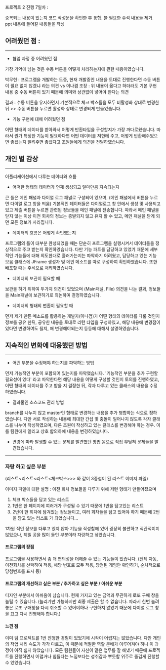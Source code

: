 



프로젝트 2 진행 7일차 :


중복되는 내용이 있는지 코드 작성문을 확인한 후 통합.
불 필요한 주석 내용들 제거.
ppt 내용에 들어갈 내용들을 작성







## 어려웠던 점 :

---

- 협업 과정 중 어려웠던 점 

가장 기억에 남는 것은 수동 버튼을 어떻게 처리하는지에 관한 내용이였습니다.

박무현 : 프로그램을 개발하는 도중, 현재 개발중인 내용을 토대로 진행한다면 수동 버튼이 필요 없지 않겠냐 라는 의견
vs
이나겸 조장 : 위 내용이 옳다고 하더라도 기본 구현 내용 중 수동 버튼이 있기 때문에 의미와 상관없이 넣어야 한다는 의견

결과 : 수동 버튼을 유지하면서 기본적으로 체크 박스들을 모두 비활성화 상태로 변경한 뒤 >> 
수동 버튼을 누르면 활성화 상태로 변경되게 만들었습니다.


- 기능 구현에 대해 어려웠던 점

어떤 형태의 데이터를 받아와서 어떻게 반환타입을 구성할지가 가장 까다로웠습니다.
따라서 뭔가 특정한 기능이 필요하다면 어떤 데이터를 저한테 주고, 어떻게 반환해주었으면 좋겠는지 알려주면 좋겠다고 
조원들에게 의견을 전달하였습니다.






## 개인 별 감상

--- 

어플리케이션에서 다루는 데이터와 흐름


 - 어떠한 형태의 데이터가 언제 생성되고 얼마만큼 지속되는지

큰 틀은 메인 패널과 다이얼 로그 패널로 구성되어 있으며, (메인 패널에서 버튼을 누르면 다이얼 로그 창을 띄움)
기본적인 데이터들은 다이얼로그 창 안에서 생성 및 사용되고 있고 제출 버튼을 누르면 관련된 정보들을 메인 패널에 전송합니다.
따라서 메인 패널을 닫지 않는 이상 이전 회차의 정보는 증발되지 않고 유지 할 수 있고, 메인 패널을 닫게 되면 모든 정보가 사라집니다.


 - 데이터의 흐름은 어떻게 확인했는지

프로그램의 틀이 대부분 완성되었을 때는 단순히 프로그램을 실행시켜서 데이터들을 정상적으로 주고 받는지 확인하였습니다.
다만 기능 파트를 담당하고 있었기 때문에 세부적인 기능들에 대해 의도한대로 흘러가는지는 파악하기 어려웠고, 
담당하고 있는 기능 모음 클래스에 JFrame 생성자 및 메인 메소드를 따로 구성하여 확인하였습니다.
또한 배포할 때는 주석으로 처리하였습니다.  


 - 데이터의 보관이 필요할 때

보관을 하기 위하여 두가지 의견이 있었으며 (Main패널, File)
의견을 나눈 결과, 정보들을 Main패널에 보관하기로 의논하여 결정하였습니다.


 - 데이터의 형태의 변환이 필요할 때

먼저 제가 만든 메소드를 활용하는 개발자(이나겸)가 어떤 형태의 데이터를 다룰 것인지 정보를 공유 한뒤, 공유한 내용을 토대로
리턴 타입을 구성하였고, 해당 내용에 변경점이 있다면 변경하여도 될지, 왜 변경해야되는지 등등에 대해서 설명하였습니다.


## 지속적인 변화에 대응했던 방법

---

 - 어떤 부분을 수정해야 하는지를 파악하는 방법

먼저 기능적인 부분이 포함되어 있는지를 파악했습니다.
'기능적인 부분을 추가 구현할 필요성이 있다' 라고 파악한다면 해당 내용을 어떻게 구성할 것인지 토의를 진행하였고,
어떤 형태의 데이터를 주고 받을 지 결정한 뒤, 각자 다루고 있는 클래스의 내용을 수정하였습니다.


 - 결과물인 소스코드 관리 방법

branch를 나누지 않고 master인 형태로 변경하는 내용을 추가 병합하는 식으로 정하였습니다.
다만 서로 작성하는 내용에 최대한 간섭 및 충돌이 일어나지 않도록 각자 클래스를 나누어 작성하였으며,
다른 조원이 작성하고 있는 클래스를 변경해야 하는 경우. 이를 팀원에게 알리고 상호 합의하에 내용을 변경하였습니다.


 - 변경에 따라 발생할 수 있는 문제를 발견했던 방법
몸으로 직접 부딪혀 문제들을 발견했습니다. 

---





### 자랑 하고 싶은 부분 

(리스트<리스트<리스트<체크박스>>> 와 같이 3중첩이 된 리스트 이미지 파일)

이미지 파일에 대한 설명 :
이전 회차 정보들을 다루기 위해 저런 형태가 만들어졌으며
1. 체크 박스들을 담고 있는 리스트
2. 1번은 한 페이지에 여러개가 구성될 수 있기 때문에 1번을 담고있는 리스트
3. 2번이 한 회차에 담겨있는 정보들이고, 여러 회차들을 담고 있어야 하기 때문에 2번을 담고 있는 리스트
가 되었습니다... 

1차원 적인 정보를 다루고 있지 않아 기능을 작성함에 있어 굉장히 불편하고 직관적이지 않았으나,
제일 공을 많이 들인 부분이라 자랑하고 싶었습니다.




#### 프로그램의 장점


프로그램을 사용하면서 좀 더 편의성을 더해줄 수 있는 기능들이 있습니다.
(전체 자동, 이전회차를 선택하여 적용, 해당 번호로 모두 적용, 당첨된 게임만 확인하기, 순차적으로 당첨번호를 표시 등)


#### 프로그램의 개선하고 싶은 부분 / 추가하고 싶은 부분 / 아쉬운 부분

디자인 부분에서 아쉬움이 남습니다.
현재 가지고 있는 금액과 무관하게 로또 구매 창을 늘릴 수 있습니다. 
(늘리기만 가능하지만 최종 제출은 할 수 없습니다. 따라서 한번 늘려놓은 로또 구매창을 다시 취소할 수 있어야하나
구현하지 않았기 때문에 다이얼 로그 창을 끄고 다시 진행해야 합니다.) 






#### 느낀 점 

이미 팀 프로젝트를 1번 진행한 경험이 있었기에 시작이 어렵지는 않았습니다.
다만 개인의 작업 처리 속도가 각각 다르고, 이 때문에 적절한 역할 분배가 이루어져야 하나 이 과정이 아직 쉽지 않았습니다.
모든 팀원들이 자신이 맡은 업무를 잘 해냈기 때문에 프로젝트를 진행하면서 어렵거나 힘들다는 느낌보다는 성취감과 뿌듯함 위주로 즐겁게 진행할 수 있었습니다.


